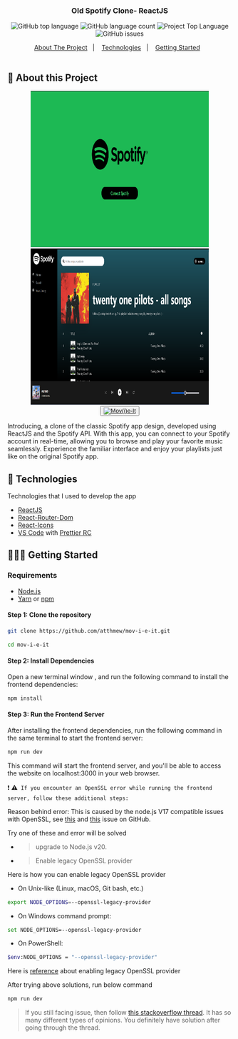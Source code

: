 <h3 align="center">
  Old Spotify Clone- ReactJS
</h3>

<p align="center"></p>

<p align="center">
  <!-- <img alt="Project Top Language" src="https://img.shields.io/badge/98.2%25-yellow?style=for-the-badge&logo=javascript&label=JavaScript&labelColor=black"> -->
  <img alt="GitHub top language" src="https://img.shields.io/github/languages/top/atthmew/old-spotify-clone-reactjs?style=for-the-badge">
  <img alt="GitHub language count" src="https://img.shields.io/github/languages/count/atthmew/old-spotify-clone-reactjs?style=for-the-badge">
  <img alt="Project Top Language" src="https://img.shields.io/github/last-commit/atthmew/old-spotify-clone-reactjs?style=for-the-badge">
  <img alt="GitHub issues" src="https://img.shields.io/github/issues/atthmew/old-spotify-clone-reactjs?style=for-the-badge">
</p>

<p align="center">
  <a href="#-about-the-project">About The Project</a>&nbsp;&nbsp;&nbsp;|&nbsp;&nbsp;&nbsp;
  <a href="#-technologies">Technologies</a>&nbsp;&nbsp;&nbsp;|&nbsp;&nbsp;&nbsp;
  <a href="#-getting-started">Getting Started</a>&nbsp;&nbsp;&nbsp;
  <br/>
  <br/>
  
  <!-- <img alt="Demo" src="https://github.com/eltonlazzarin/reactjs-rocketfy-app/blob/master/screenshot/demo.png" target="_blank"></img> -->
</p>

## 📱 About this Project

<p align="center">
<img alt="Discord logo" src="https://github.com/atthmew/old-spotify-clone-reactjs/blob/main/screenshots/spot1.png" height="350px" width="400px" /> 
<img alt="Discord logo" src="https://github.com/atthmew/old-spotify-clone-reactjs/blob/main/screenshots/spot2.png" height="350px" width="400px" /> 
<br/>
  <button>
    <a href="https://atthmew.github.io/movieit-react"> 
      <img alt="Mov(i)e-It" src="https://img.shields.io/badge/Mov(i)e It-white?style=for-the-badge&logo=YouTube&label=YouTube&labelColor=red"/>
    </a>
  </button>
</p>

<p>Introducing, a clone of the classic Spotify app design, developed using ReactJS and the Spotify API. With this app, you can connect to your Spotify account in real-time, allowing you to browse and play your favorite music seamlessly. Experience the familiar interface and enjoy your playlists just like on the original Spotify app. </p>

## 🚀 Technologies

Technologies that I used to develop the app

- [ReactJS](https://react.dev/)
- [React-Router-Dom](https://reactrouter.com/en/main)
- [React-Icons](https://github.com/wwayne/react-tooltip)
- [VS Code](https://code.visualstudio.com) with [Prettier RC](https://github.com/prettier/prettier)

## 👨🏼‍💻 Getting Started

### Requirements

- [Node.js](https://nodejs.org/en/)
- [Yarn](https://classic.yarnpkg.com/) or [npm](https://www.npmjs.com/)

#### Step 1: Clone the repository

```bash
git clone https://github.com/atthmew/mov-i-e-it.git
```

```bash
cd mov-i-e-it
```

#### Step 2: Install Dependencies

Open a new terminal window , and run the following command to install the frontend dependencies:

```bash
npm install
```

#### Step 3: Run the Frontend Server

After installing the frontend dependencies, run the following command in the same terminal to start the frontend server:

```bash
npm run dev
```

This command will start the frontend server, and you'll be able to access the website on localhost:3000 in your web
browser.

:exclamation:
:warning:` If you encounter an OpenSSL error while running the frontend server, follow these additional steps:`

Reason behind error: This is caused by the node.js V17 compatible issues with OpenSSL, see
[this](https://github.com/nodejs/node/issues/40547) and [this](https://github.com/webpack/webpack/issues/14532) issue on
GitHub.

Try one of these and error will be solved

- > upgrade to Node.js v20.

- > Enable legacy OpenSSL provider

Here is how you can enable legacy OpenSSL provider

- On Unix-like (Linux, macOS, Git bash, etc.)

```bash
export NODE_OPTIONS=--openssl-legacy-provider
```

- On Windows command prompt:

```bash
set NODE_OPTIONS=--openssl-legacy-provider
```

- On PowerShell:

```bash
$env:NODE_OPTIONS = "--openssl-legacy-provider"
```

Here is [reference](https://github.com/webpack/webpack/issues/14532#issuecomment-947012063) about enabling legacy
OpenSSL provider

After trying above solutions, run below command

```bash
npm run dev
```

> If you still facing issue, then follow
> [this stackoverflow thread](https://stackoverflow.com/questions/69692842/error-message-error0308010cdigital-envelope-routinesunsupported).
> It has so many different types of opinions. You definitely have solution after going through the thread.
